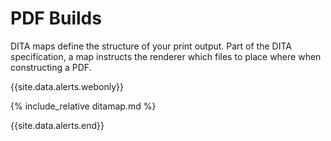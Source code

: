 ---
---
# PDF Builds

DITA maps define the structure of your print output. Part of the DITA specification, a map instructs the renderer which files to place where when constructing a PDF.

{{site.data.alerts.webonly}}

{% include_relative ditamap.md %}

{{site.data.alerts.end}}
